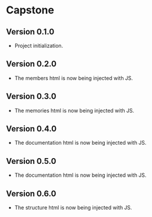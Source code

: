 # Capstone

## Version 0.1.0

- Project initialization.

## Version 0.2.0

- The members html is now being injected with JS.

## Version 0.3.0

- The memories html is now being injected with JS.

## Version 0.4.0

- The documentation html is now being injected with JS.

## Version 0.5.0

- The documentation html is now being injected with JS.

## Version 0.6.0

- The structure html is now being injected with JS.
